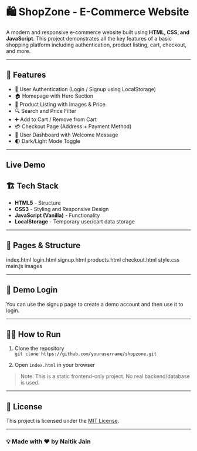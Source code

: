 # 🛍️ ShopZone - E-Commerce Website

A modern and responsive e-commerce website built using **HTML, CSS, and JavaScript**. This project demonstrates all the key features of a basic shopping platform including authentication, product listing, cart, checkout, and more.

---

## 📁 Features

- 🔐 User Authentication (Login / Signup using LocalStorage)
- 🏠 Homepage with Hero Section
- 🛒 Product Listing with Images & Price
- 🔍 Search and Price Filter
- ➕ Add to Cart / Remove from Cart
- 💳 Checkout Page (Address + Payment Method)
- 👤 User Dashboard with Welcome Message
- 🌓 Dark/Light Mode Toggle

---
## Live Demo



## 🏗️ Tech Stack

- **HTML5** - Structure
- **CSS3** - Styling and Responsive Design
- **JavaScript (Vanilla)** - Functionality
- **LocalStorage** - Temporary user/cart data storage

---

## 🚀 Pages & Structure

index.html
login.html
signup.html
products.html
checkout.html
style.css
main.js
images


---

## 🧪 Demo Login

You can use the signup page to create a demo account and then use it to login.

---

## 🧑‍💻 How to Run

1. Clone the repository  
   `git clone https://github.com/yourusername/shopzone.git`

2. Open `index.html` in your browser

> Note: This is a static frontend-only project. No real backend/database is used.



---

## 📄 License

This project is licensed under the [MIT License](LICENSE).

---

### 💡 Made with ❤️ by Naitik Jain


